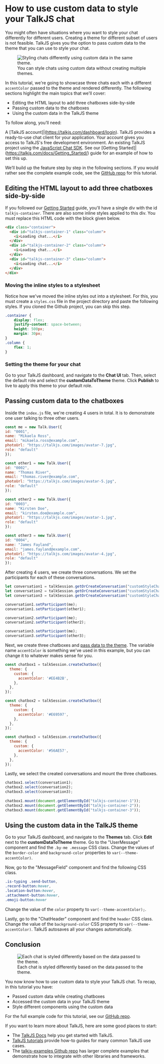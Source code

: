 # How to use custom data to style your TalkJS chat

You might often have situations where you want to style your chat differently for different users. Creating a theme for different subset of users is not feasible. TalkJS gives you the option to pass custom data to the theme that you can use to style your chat.

<figure class="kg-image-card">
  <img class="kg-image" src="1-custom-styled-chats.png" alt="Styling chats differently using custom data in the same theme."/>
  <figcaption>You can style chats using custom data without creating multiple themes.</figcaption>
</figure>

In this tutorial, we're going to showcase three chats each with a different `accentColor` passed to the theme and rendered differently. The following sections highlight the main topics that we'll cover:

* Editing the HTML layout to add three chatboxes side-by-side
* Passing custom data to the chatboxes
* Using the custom data in the TalkJS theme

To follow along, you’ll need:

A [TalkJS account]|(https://talkjs.com/dashboard/login). TalkJS provides a ready-to-use chat client for your application. Your account gives you access to TalkJS's free development environment.
An existing TalkJS project using the [JavaScript Chat SDK](https://talkjs.com/docs/Reference/JavaScript_Chat_SDK/). See our [Getting Started]|(https://talkjs.com/docs/Getting_Started/) guide for an example of how to set this up.

We’ll build up the feature step by step in the following sections. If you would rather see the complete example code, see the [GitHub repo]() for this tutorial. <!-- Add Github link -->

## Editing the HTML layout to add three chatboxes side-by-side

If you followed our [Getting Started](https://talkjs.com/docs/Getting_Started/) guide, you'll have a single div with the id `talkjs-container`. There are also some inline styles applied to this div. You must replace this HTML code with the block given below.

```html
<div class="container">
  <div id="talkjs-container-1" class="column">
    <i>Loading chat...</i>
  </div>
  <div id="talkjs-container-2" class="column">
    <i>Loading chat...</i>
  </div>
  <div id="talkjs-container-3" class="column">
    <i>Loading chat...</i>
  </div>
</div>
```

### Moving the inline styles to a stylesheet

Notice how we've moved the inline styles out into a stylesheet. For this, you must create a `styles.css` file in the project directory and paste the following styles. If you cloned the Github project, you can skip this step.

```css
.container {
    display: flex;
    justify-content: space-between;
    height: 500px;
    margin: 30px;
}
.column {
    flex: 1;
}
```

### Setting the theme for your chat

Go to your TalkJS dashboard, and navigate to the **Chat UI** tab. Then, select the default role and select the **customDataToTheme** theme. Click **Publish** to live to apply this theme to your default role.

## Passing custom data to the chatboxes

Inside the `index.js` file, we're creating 4 users in total. It is to demonstrate one user talking to three other users.
```javascript
const me = new Talk.User({
id: "0001",
name: "Mikaela Ross",
email: "mikaela.ross@example.com",
photoUrl: "https://talkjs.com/images/avatar-7.jpg",
role: "default"
});

const other1 = new Talk.User({
id: "0002",
name: "Thomas River",
email: "thomas.river@example.com",
photoUrl: "https://talkjs.com/images/avatar-5.jpg",
role: "default"
});

const other2 = new Talk.User({
id: "0003",
name: "Kirsten Doe",
email: "kirsten.doe@example.com",
photoUrl: "https://talkjs.com/images/avatar-1.jpg",
role: "default"
});

const other3 = new Talk.User({
id: "0004",
name: "James Fayland",
email: "james.fayland@example.com",
photoUrl: "https://talkjs.com/images/avatar-4.jpg",
role: "default"
});
```

After creating 4 users, we create three conversations. We set the participants for each of these conversations. 

```javascript
let conversation1 = talkSession.getOrCreateConversation("customStyleChat1");
let conversation2 = talkSession.getOrCreateConversation("customStyleChat2");
let conversation3 = talkSession.getOrCreateConversation("customStyleChat3");

conversation1.setParticipant(me);
conversation1.setParticipant(other1);

conversation2.setParticipant(me);
conversation2.setParticipant(other2);

conversation3.setParticipant(me);
conversation3.setParticipant(other3);
```

Next, we create three chatboxes and [pass data to the theme](https://talkjs.com/docs/Features/Themes/Passing_Data_to_Themes/). The variable name `accentColor` is something we've used in this example, but you can change it to whatever makes sense for you.

```javascript
const chatbox1 = talkSession.createChatbox({
  theme: {
    custom: {
      accentColor: '#EE4B2B',
    },
  },
});

const chatbox2 = talkSession.createChatbox({
  theme: {
    custom: {
      accentColor: '#E69597',
    },
  },
});

const chatbox3 = talkSession.createChatbox({
  theme: {
    custom: {
      accentColor: '#56AE57',
    },
  },
});
```

Lastly, we select the created conversations and mount the three chatboxes.

```javascript
chatbox1.select(conversation1);
chatbox2.select(conversation2);
chatbox3.select(conversation3);
  
chatbox1.mount(document.getElementById("talkjs-container-1"));
chatbox2.mount(document.getElementById("talkjs-container-2"));
chatbox3.mount(document.getElementById("talkjs-container-3"));
```

## Using the custom data in the TalkJS theme

Go to your TalkJS dashboard, and navigate to the **Themes** tab. Click **Edit** next to the **customDataToTheme** theme. Go to the "UserMessage" component and find the `.by-me .message` CSS class. Change the values of the `border-color` and `background-color` properties to `var(--theme-accentColor)`.

Now, go to the "MessageField" component and find the following CSS class.

```css
.is-typing .send-button,
.record-button:hover,
.location-button:hover,
.attachment-button:hover,
.emoji-button:hover
```

Change the value of the `color` property to `var(--theme-accentColor);`.

Lastly, go to the "ChatHeader" component and find the `header` CSS class. Change the value of the `background-color` CSS property to `var(--theme-accentColor)`. TalkJS autosaves all your changes automatically.

## Conclusion

<figure class="kg-image-card">
  <img class="kg-image" src="2-demo.gif" alt="Each chat is styled differently based on the data passed to the theme."/>
  <figcaption>Each chat is styled differently based on the data passed to the theme.</figcaption>
</figure>

You now know how to use custom data to style your TalkJS chat. To recap, in this tutorial you have:

- Passed custom data while creating chatboxes
- Accessed the custom data in your TalkJS theme
- Style different components using the custom data

For the full example code for this tutorial, see our [GitHub repo]().

If you want to learn more about TalkJS, here are some good places to start:

- The [TalkJS Docs](https://talkjs.com/docs/) help you get started with TalkJS.
- [TalkJS tutorials](https://talkjs.com/resources/tag/tutorials/) provide how-to guides for many common TalkJS use cases.
- The [talkjs-examples Github repo](https://github.com/talkjs/talkjs-examples) has larger complete examples that demonstrate how to integrate with other libraries and frameworks.